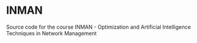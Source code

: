 # INMAN
Source code for the course INMAN - Optimization and Artificial Intelligence Techniques in Network Management
